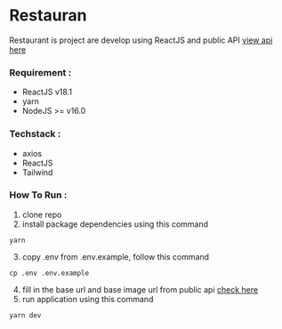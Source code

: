 # Restauran

Restaurant is project are develop using ReactJS and public API [view api here](https://restaurant-api.dicoding.dev)

### Requirement :

- ReactJS v18.1
- yarn
- NodeJS >= v16.0

### Techstack :

- axios
- ReactJS
- Tailwind

### How To Run :

1. clone repo
2. install package dependencies using this command

```
yarn
```

3. copy .env from .env.example, follow this command

```
cp .env .env.example
```

4. fill in the base url and base image url from public api [check here](https://restaurant-api.dicoding.dev)
5. run application using this command

```
yarn dev
```
